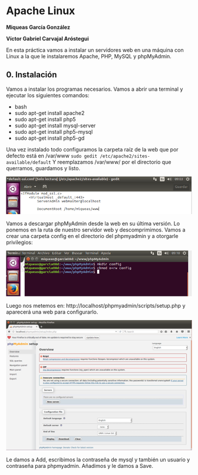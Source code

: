 # Apache Linux

**Miqueas García González**

**Víctor Gabriel Carvajal Aróstegui**

En esta práctica vamos a instalar un servidores web en una máquina con Linux a la que le instalaremos Apache, PHP, MySQL y phpMyAdmin.
## 0. Instalación
Vamos a instalar los programas necesarios. Vamos a abrir una terminal y ejecutar los siguientes comandos:

* bash
* sudo apt-get install apache2
* sudo apt-get install php5
* sudo apt-get install mysql-server
* sudo apt-get install php5-mysql
* sudo apt-get install php5-gd

Una vez instalado todo configuramos la carpeta raíz de la web que por defecto está en /var/www  `sudo gedit /etc/apache2/sites-available/default` Y reemplazamos /var/www/ por el directorio que querramos, guardamos y listo.

![](./img/www1.png)

Vamos a descargar phpMyAdmin desde la web en su última versión. Lo ponemos en la ruta de nuestro servidor web y descomprimimos. Vamos a crear una carpeta config en el directorio del phpmyadmin y a otorgarle privilegios:

![](./img/www2.png)

Luego nos metemos en: http://localhost/phpmyadmin/scripts/setup.php y aparecerá una web para configurarlo.

![](./img/www3.png)

Le damos a Add, escribimos la contraseña de mysql y también un usuario y contraseña para phpmyadmin. Añadimos y le damos a Save.
